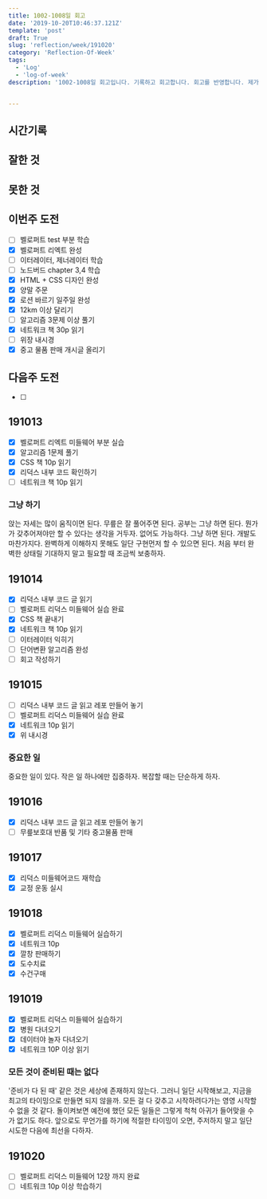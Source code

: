```yaml
---
title: 1002-1008일 회고
date: '2019-10-20T10:46:37.121Z'
template: 'post'
draft: True
slug: 'reflection/week/191020'
category: 'Reflection-Of-Week'
tags:
  - 'Log'
  - 'log-of-week'
description: '1002-1008일 회고입니다. 기록하고 회고합니다. 회고를 반영합니다. 제가 자라는 방식입니다.'


---
```


## 시간기록 



## 잘한 것



## 못한 것



## 이번주 도전

- [ ] 벨로퍼트 test 부분 학습 
- [x] 벨로퍼트 리엑트 완성 
- [ ] 이터레이터, 제너레이터 학습 
- [ ] 노드버드 chapter 3,4 학습 
- [x] HTML + CSS 디자인 완성 
- [x] 양말 주문 
- [x] 로션 바르기 일주일 완성 
- [x] 12km 이상 달리기 
- [ ] 알고리즘 3문제 이상 풀기
- [x] 네트워크 책 30p 읽기
- [ ] 위장 내시경
- [x] 중고 물품 판매 개시글 올리기

## 다음주 도전

- [ ] 

## 191013

- [x] 벨로퍼트 리엑트 미들웨어 부분 실습 
- [x] 알고리즘 1문제 풀기
- [x] CSS 책 10p 읽기
- [x] 리덕스 내부 코드 확인하기 
- [ ] 네트워크 책 10p 읽기

### 그냥 하기

앉는 자세는 많이 움직이면 된다. 무릎은 잘 풀어주면 된다. 공부는 그냥 하면 된다. 뭔가가 갖추어져야만 할 수 있다는 생각을 거두자. 없어도 가능하다. 그냥 하면 된다. 개발도 마찬가지다. 완벽하게 이해하지 못해도 일단 구현먼저 할 수 있으면 된다. 처음 부터 완벽한 상태릴 기대하지 말고 필요할 때 조금씩 보충하자. 

## 191014

- [x] 리덕스 내부 코드 글 읽기
- [ ] 벨로퍼트 리덕스 미들웨어 실습 완료
- [x] CSS 책 끝내기 
- [x] 네트워크 책 10p 읽기 
- [ ] 이터레이터 익히기 
- [ ] 단어변환 알고리즘 완성 
- [ ] 회고 작성하기 

## 191015

- [ ] 리덕스 내부 코드 글 읽고 레포 만들어 놓기 
- [ ] 벨로퍼트 리덕스 미들웨어 실습 완료 
- [x] 네트워크 10p 읽기 
- [x] 위 내시경 

### 중요한 일 

중요한 일이 있다. 작은 일 하나에만 집중하자. 복잡할 때는 단순하게 하자. 

## 191016

- [x] 리덕스 내부 코드 글 읽고 레포 만들어 놓기 
- [ ] 무릎보호대 반품 및 기타 중고물품 판매 

## 191017

- [x] 리덕스 미들웨어코드 재학습 
- [x] 교정 운동 실시

## 191018

- [x] 벨로퍼트 리덕스 미들웨어 실습하기 
- [x] 네트워크 10p
- [x] 깔창 판매하기
- [x] 도수치료
- [x] 수건구매 

## 191019

- [x] 벨로퍼트 리덕스 미들웨어 실습하기 
- [x] 병원 다녀오기 
- [x] 데이터야 놀자 다녀오기
- [x] 네트워크 10P 이상 읽기

### 모든 것이 준비된 때는 없다

'준비가 다 된 때' 같은 것은 세상에 존재하지 않는다. 그러니 일단 시작해보고, 지금을 최고의 타이밍으로 만들면 되지 않을까. 모든 걸 다 갖추고 시작하려다가는 영영 시작할 수 없을 것 같다. 돌이켜보면 예전에 했던 모든 일들은 그렇게 척척 아귀가 들어맞을 수가 없기도 하다. 앞으로도 무언가를 하기에 적절한 타이밍이 오면, 주저하지 말고 일단 시도한 다음에 최선을 다하자. 

## 191020

- [ ] 벨로퍼트 리덕스 미들웨어 12장 까지 완료
- [ ] 네트워크 10p 이상 학습하기 
